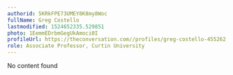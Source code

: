 ```yaml
---
authorid: 5KRkFPE73UMEY8K8my8Woc
fullName: Greg Costello
lastmodified: 1524652335.529851
photo: 1EemmEDrbmGegUkAmoci0I
profileUrl: https://theconversation.com//profiles/greg-costello-455262
role: Associate Professor, Curtin University
---
```

No content found